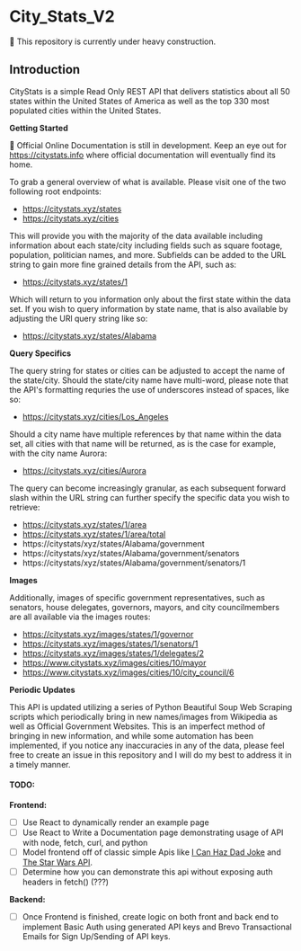 # City_Stats_V2

:construction: This repository is currently under heavy construction.

## Introduction

CityStats is a simple Read Only REST API that delivers statistics about all 50 states
within the United States of America as well as the top 330 most populated cities
within the United States.

**Getting Started**

:construction: Official Online Documentation is still in development. Keep an
eye out for https://citystats.info where official documentation will eventually
find its home.

To grab a general overview of what is available. Please visit one of the two
following root endpoints:

-   https://citystats.xyz/states
-   https://citystats.xyz/cities

This will provide you with the majority of the data available including
information about each state/city including fields such as square footage,
population, politician names, and more. Subfields can be added to the URL string
to gain more fine grained details from the API, such as:

-   https://citystats.xyz/states/1

Which will return to you information only about the first state within the
data set. If you wish to query information by state name, that is also available
by adjusting the URl query string like so:

-   https://citystats.xyz/states/Alabama

**Query Specifics**

The query string for states or cities can be adjusted to accept the name of the
state/city. Should the state/city name have multi-word, please note that the
API's formatting requries the use of underscores instead of spaces, like so:

-   https://citystats.xyz/cities/Los_Angeles

Should a city name have multiple references by that name within the data set,
all cities with that name will be returned, as is the case for example,
with the city name Aurora:

-   https://citystats.xyz/cities/Aurora

The query can become increasingly granular, as each subsequent forward slash
within the URL string can further specify the specific data you wish to
retrieve:

-   https://citystats.xyz/states/1/area
-   https://citystats.xyz/states/1/area/total
-   https://citystats/xyz/states/Alabama/government
-   https://citystats/xyz/states/Alabama/government/senators
-   https://citystats/xyz/states/Alabama/government/senators/1

**Images**

Additionally, images of specific government representatives, such as senators,
house delegates, governors, mayors, and city councilmembers are all
available via the images routes:

-   https://citystats.xyz/images/states/1/governor
-   https://citystats.xyz/images/states/1/senators/1
-   https://citystats.xyz/images/states/1/delegates/2
-   https://www.citystats.xyz/images/cities/10/mayor
-   https://www.citystats.xyz/images/cities/10/city_council/6

**Periodic Updates**

This API is updated utilizing a series of Python Beautiful Soup Web Scraping
scripts which periodically bring in new names/images from Wikipedia as well as
Official Government Websites. This is an imperfect method of bringing in new
information, and while some automation has been implemented, if you notice any
inaccuracies in any of the data, please feel free to create an issue in this
repository and I will do my best to address it in a timely manner.

#### TODO:

**Frontend:**

-   [ ] Use React to dynamically render an example page
-   [ ] Use React to Write a Documentation page demonstrating usage of API with node, fetch, curl, and python
-   [ ] Model frontend off of classic simple Apis like [I Can Haz Dad Joke](https://icanhazdadjoke.com/) and [The Star Wars API](https://swapi.dev/).
-   [ ] Determine how you can demonstrate this api without exposing auth headers in fetch() (???)

**Backend:**

-   [ ] Once Frontend is finished, create logic on both front and back end to
        implement Basic Auth using generated API keys and Brevo Transactional
        Emails for Sign Up/Sending of API keys.
